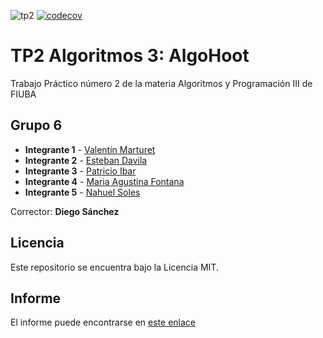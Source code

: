 ![tp2](https://github.com/fiuba/algo3_proyecto_base_tp2/actions/workflows/build.yml/badge.svg) [![codecov](https://codecov.io/gh/fiuba/algo3_proyecto_base_tp2/branch/master/graph/badge.svg)](https://codecov.io/gh/fiuba/algo3_proyecto_base_tp2)

# TP2 Algoritmos 3: AlgoHoot 

Trabajo Práctico número 2 de la materia Algoritmos y Programación III de FIUBA

## Grupo 6

* **Integrante 1** - [Valentín Marturet](https://github.com/ValentinMarturet)
* **Integrante 2** - [Esteban Davila](https://github.com/Estebandavila98)
* **Integrante 3** - [Patricio Ibar](https://github.com/patricioibar)
* **Integrante 4** - [Maria Agustina Fontana](https://github.com/agusfffff)
* **Integrante 5** - [Nahuel Soles](https://github.com/Nahu2412)


Corrector: **Diego Sánchez**

## Licencia

Este repositorio se encuentra bajo la Licencia MIT.

## Informe

El informe puede encontrarse en [este enlace](https://es.overleaf.com/read/zzttxpfxgpbh#42b585)
